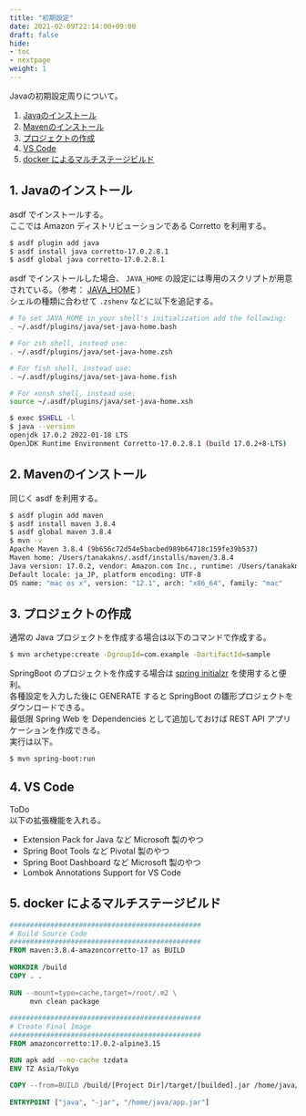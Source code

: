 ```yaml
---
title: "初期設定"
date: 2021-02-09T22:14:00+09:00
draft: false
hide:
- toc
- nextpage
weight: 1
---
```


Javaの初期設定周りについて。

1. [Javaのインストール](#1-Javaのインストール)
2. [Mavenのインストール](#2-Mavenのインストール)
3. [プロジェクトの作成](#3-プロジェクトの作成)
4. [VS Code](#4-vs-code)
5. [docker によるマルチステージビルド](#5-docker-によるマルチステージビルド)

<!--more-->

## 1. Javaのインストール

asdf でインストールする。  
ここでは Amazon ディストリビューションである Corretto を利用する。

```bash
$ asdf plugin add java
$ asdf install java corretto-17.0.2.8.1
$ asdf global java corretto-17.0.2.8.1
```

asdf でインストールした場合、 `JAVA_HOME` の設定には専用のスクリプトが用意されている。（参考： [JAVA_HOME](https://github.com/halcyon/asdf-java#java_home) ）  
シェルの種類に合わせて `.zshenv` などに以下を追記する。

```bash
# To set JAVA_HOME in your shell's initialization add the following:
. ~/.asdf/plugins/java/set-java-home.bash

# For zsh shell, instead use:
. ~/.asdf/plugins/java/set-java-home.zsh

# For fish shell, instead use:
. ~/.asdf/plugins/java/set-java-home.fish

# For xonsh shell, instead use:
source ~/.asdf/plugins/java/set-java-home.xsh
```

```bash
$ exec $SHELL -l
$ java --version
openjdk 17.0.2 2022-01-18 LTS
OpenJDK Runtime Environment Corretto-17.0.2.8.1 (build 17.0.2+8-LTS)
```

## 2. Mavenのインストール

同じく asdf を利用する。

```bash
$ asdf plugin add maven
$ asdf install maven 3.8.4
$ asdf global maven 3.8.4
$ mvn -v
Apache Maven 3.8.4 (9b656c72d54e5bacbed989b64718c159fe39b537)
Maven home: /Users/tanakakns/.asdf/installs/maven/3.8.4
Java version: 17.0.2, vendor: Amazon.com Inc., runtime: /Users/tanakakns/.asdf/installs/java/corretto-17.0.2.8.1
Default locale: ja_JP, platform encoding: UTF-8
OS name: "mac os x", version: "12.1", arch: "x86_64", family: "mac"
```

## 3. プロジェクトの作成

通常の Java プロジェクトを作成する場合は以下のコマンドで作成する。

```bash
$ mvn archetype:create -DgroupId=com.example -DartifactId=sample
```

SpringBoot のプロジェクトを作成する場合は [spring initialzr](https://start.spring.io/) を使用すると便利。  
各種設定を入力した後に GENERATE すると SpringBoot の雛形プロジェクトをダウンロードできる。  
最低限 Spring Web を Dependencies として追加しておけば REST API アプリケーションを作成できる。  
実行は以下。

```bash
$ mvn spring-boot:run
```

## 4. VS Code

ToDo  
以下の拡張機能を入れる。

- Extension Pack for Java など Microsoft 製のやつ
- Spring Boot Tools など Pivotal 製のやつ
- Spring Boot Dashboard など Microsoft 製のやつ
- Lombok Annotations Support for VS Code

## 5. docker によるマルチステージビルド

```dockerfile
###############################################
# Build Source Code
###############################################
FROM maven:3.8.4-amazoncorretto-17 as BUILD
 
WORKDIR /build
COPY . .
 
RUN --mount=type=cache,target=/root/.m2 \
     mvn clean package
 
###############################################
# Create Final Image
###############################################
FROM amazoncorretto:17.0.2-alpine3.15

RUN apk add --no-cache tzdata
ENV TZ Asia/Tokyo
 
COPY --from=BUILD /build/[Project Dir]/target/[builded].jar /home/java/app.jar
 
ENTRYPOINT ["java", "-jar", "/home/java/app.jar"]
```